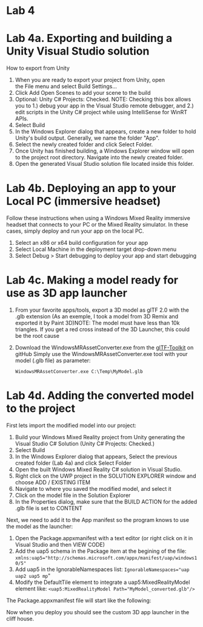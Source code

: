 

# Lab 4 #


# Lab 4a. Exporting and building a Unity Visual Studio solution

How to export from Unity


1. When you are ready to export your project from Unity, open the File menu and select Build Settings...
2. Click Add Open Scenes to add your scene to the build
3. Optional: Unity C# Projects: Checked. NOTE: Checking this box allows you to 1.) debug your app in the Visual Studio remote debugger, and 2.) edit scripts in the Unity C# project while using IntelliSense for WinRT APIs.
4. Select Build
5. In the Windows Explorer dialog that appears, create a new folder to hold Unity's build output. Generally, we name the folder "App".
6.  Select the newly created folder and click Select Folder.
7.  Once Unity has finished building, a Windows Explorer window will open to the project root directory. Navigate into the newly created folder.
8.  Open the generated Visual Studio solution file located inside this folder.

# Lab 4b. Deploying an app to your Local PC (immersive headset)
Follow these instructions when using a Windows Mixed Reality immersive headset that connects to your PC or the Mixed Reality simulator. In these cases, simply deploy and run your app on the local PC.

1. Select an x86 or x64 build configuration for your app
2. Select Local Machine in the deployment target drop-down menu
3. Select Debug > Start debugging to deploy your app and start debugging

# Lab 4c. Making a model ready for use as 3D app launcher 

1. From your favorite apps/tools, export a 3D model as glTF 2.0 with the .glb extension (As an exemple, I took a model from 3D Remix and exported it by Paint 3D)NOTE: The model must have less than 10k triangles. If you get a red cross instead of the 3D Launcher, this could be the root cause
2. Download the WindowsMRAssetConverter.exe from the [glTF-Toolkit](https://github.com/Microsoft/glTF-Toolkit/releases) on gitHub 
Simply use the WindowsMRAssetConverter.exe tool with your model (.glb file) as parameter:

	`WindowsMRAssetConverter.exe C:\Temp\MyModel.glb`

# Lab 4d. Adding the converted model to the project

First lets import the modified model into our project:

1. Build your Windows Mixed Reality project from Unity generating the Visual Studio C# Solution (Unity C# Projects: Checked.)
2. Select Build
3. In the Windows Explorer dialog that appears, Select the previous created folder (Lab 4a) and click Select Folder
4. Open the built Windows Mixed Reality C# solution in Visual Studio. 
5. Right click on the UWP project in the SOLUTION EXPLORER window and choose ADD / EXISTING ITEM
6. Navigate to where you saved the modified model, and select it
7. Click on the model file in the Solution Explorer
8. In the Properties dialog, make sure that the BUILD ACTION for the added .glb file is set to CONTENT

Next, we need to add it to the App manifest so the program knows to use the model as the launcher:

1. Open the Package.appxmanifest with a text editor (or right click on it in Visual Studio and then VIEW CODE)
2. Add the uap5 schema in the Package item at the begining of the file:
    `xmlns:uap5="http://schemas.microsoft.com/appx/manifest/uap/windows10/5"`
3. Add uap5 in the IgnorableNamespaces list:
    `IgnorableNamespaces="uap uap2 uap5 mp`"
4. Modify the DefaultTile element to integrate a uap5:MixedRealityModel element like: `<uap5:MixedRealityModel Path="MyModel_converted.glb"/>`

The Package.appxmanifest file will start like the following:


Now when you deploy you should see the custom 3D app launcher in the cliff house. 

